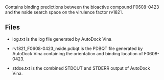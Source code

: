 Contains binding predictions between the bioactive compound F0608-0423 and the nside search space on the virulence factor rv1821.

## Files

- log.txt is the log file generated by AutoDock Vina.

- rv1821_F0608-0423_nside.pdbqt is the PDBQT file generated by AutoDock Vina containing the orientation and binding location of F0608-0423.

- stdoe.txt is the combined STDOUT and STDERR output of AutoDock Vina.

